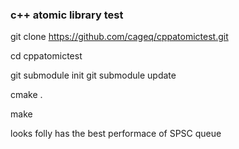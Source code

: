 
### c++ atomic library test 
git clone https://github.com/cageq/cppatomictest.git 

cd cppatomictest 

git submodule init 
git submodule update 

cmake . 

make  



looks folly has the best performace of SPSC queue 
